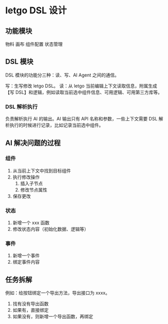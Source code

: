 # letgo DSL 设计

## 功能模块

物料
画布
组件配置
状态管理

## DSL 模块

DSL 模块的功能分三种：读、写、AI Agent 之间的通信。

写：生写修改 letgo DSL。
读：从 letgo 当前编辑上下文读取信息，附属生成 【写 DSL】和逻辑，例如读取当前选中组件信息、可用逻辑、可用第三方库等。

### DSL 解析执行

负责解析执行 AI 的输出。AI 输出只有 API 名称和参数，一些上下文需要 DSL 解析执行的时候进行记录，比如记录当前选中组件。

## AI 解决问题的过程

### 组件

1. 从当前上下文中找到目标组件
2. 执行修改操作
   1. 插入子节点
   2. 修改节点属性
3. 保存更改

### 状态

1. 新增一个 xxx 函数
2. 修改状态内容（初始化数据、逻辑等）

### 事件

1. 新增一个事件
2. 绑定事件内容

## 任务拆解

例如：给按钮绑定一个导出方法，导出接口为 xxxx。

1. 找有没有导出函数
2. 如果有，直接绑定
3. 如果没有，则新增一个导出函数，再绑定
